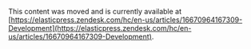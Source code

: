 This content was moved and is currently available at [https://elasticpress.zendesk.com/hc/en-us/articles/16670964167309-Development](https://elasticpress.zendesk.com/hc/en-us/articles/16670964167309-Development).